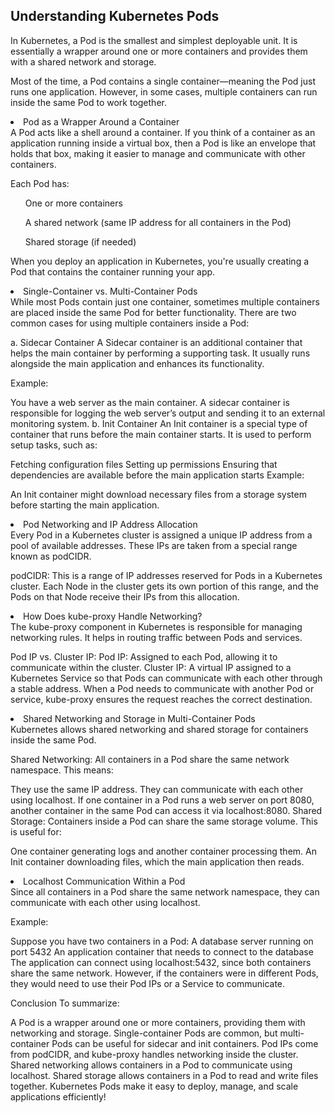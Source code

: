 ## Understanding Kubernetes Pods
<p>In Kubernetes, a Pod is the smallest and simplest deployable unit. It is essentially a wrapper around one or more containers and provides them with a shared network and storage.</p>

<p>Most of the time, a Pod contains a single container—meaning the Pod just runs one application. However, in some cases, multiple containers can run inside the same Pod to work together.</p>

<li>Pod as a Wrapper Around a Container</li>
A Pod acts like a shell around a container. If you think of a container as an application running inside a virtual box, then a Pod is like an envelope that holds that box, making it easier to manage and communicate with other containers.

<p>Each Pod has:</p>

<ul>One or more containers</ul>
<ul>A shared network (same IP address for all containers in the Pod)</ul>
<ul>Shared storage (if needed)</ul>

When you deploy an application in Kubernetes, you're usually creating a Pod that contains the container running your app.

<li>Single-Container vs. Multi-Container Pods</li>
While most Pods contain just one container, sometimes multiple containers are placed inside the same Pod for better functionality. There are two common cases for using multiple containers inside a Pod:

a. Sidecar Container
A Sidecar container is an additional container that helps the main container by performing a supporting task. It usually runs alongside the main application and enhances its functionality.

Example:

You have a web server as the main container.
A sidecar container is responsible for logging the web server’s output and sending it to an external monitoring system.
b. Init Container
An Init container is a special type of container that runs before the main container starts. It is used to perform setup tasks, such as:

Fetching configuration files
Setting up permissions
Ensuring that dependencies are available before the main application starts
Example:

An Init container might download necessary files from a storage system before starting the main application.
<li>Pod Networking and IP Address Allocation</li>
Every Pod in a Kubernetes cluster is assigned a unique IP address from a pool of available addresses. These IPs are taken from a special range known as podCIDR.

podCIDR: This is a range of IP addresses reserved for Pods in a Kubernetes cluster.
Each Node in the cluster gets its own portion of this range, and the Pods on that Node receive their IPs from this allocation.
<li>How Does kube-proxy Handle Networking?</li>
The kube-proxy component in Kubernetes is responsible for managing networking rules. It helps in routing traffic between Pods and services.

Pod IP vs. Cluster IP:
Pod IP: Assigned to each Pod, allowing it to communicate within the cluster.
Cluster IP: A virtual IP assigned to a Kubernetes Service so that Pods can communicate with each other through a stable address.
When a Pod needs to communicate with another Pod or service, kube-proxy ensures the request reaches the correct destination.

<li>Shared Networking and Storage in Multi-Container Pods</li>
Kubernetes allows shared networking and shared storage for containers inside the same Pod.

Shared Networking: All containers in a Pod share the same network namespace. This means:

They use the same IP address.
They can communicate with each other using localhost.
If one container in a Pod runs a web server on port 8080, another container in the same Pod can access it via localhost:8080.
Shared Storage: Containers inside a Pod can share the same storage volume. This is useful for:

One container generating logs and another container processing them.
An Init container downloading files, which the main application then reads.
<li>Localhost Communication Within a Pod</li>
Since all containers in a Pod share the same network namespace, they can communicate with each other using localhost.

Example:

Suppose you have two containers in a Pod:
A database server running on port 5432
An application container that needs to connect to the database
The application can connect using localhost:5432, since both containers share the same network.
However, if the containers were in different Pods, they would need to use their Pod IPs or a Service to communicate.

Conclusion
To summarize:

A Pod is a wrapper around one or more containers, providing them with networking and storage.
Single-container Pods are common, but multi-container Pods can be useful for sidecar and init containers.
Pod IPs come from podCIDR, and kube-proxy handles networking inside the cluster.
Shared networking allows containers in a Pod to communicate using localhost.
Shared storage allows containers in a Pod to read and write files together.
Kubernetes Pods make it easy to deploy, manage, and scale applications efficiently!
